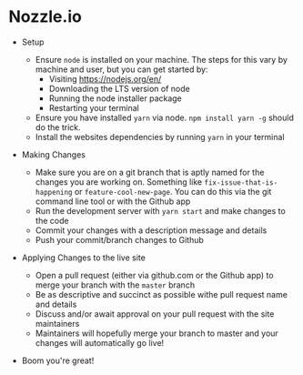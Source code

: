 # Nozzle.io

- Setup

  - Ensure `node` is installed on your machine. The steps for this vary by machine and user, but you can get started by:
    - Visiting https://nodejs.org/en/
    - Downloading the LTS version of node
    - Running the node installer package
    - Restarting your terminal
  - Ensure you have installed `yarn` via node. `npm install yarn -g` should do the trick.
  - Install the websites dependencies by running `yarn` in your terminal

- Making Changes

  - Make sure you are on a git branch that is aptly named for the changes you are working on. Something like `fix-issue-that-is-happening` or `feature-cool-new-page`. You can do this via the git command line tool or with the Github app
  - Run the development server with `yarn start` and make changes to the code
  - Commit your changes with a description message and details
  - Push your commit/branch changes to Github

- Applying Changes to the live site

  - Open a pull request (either via github.com or the Github app) to merge your branch with the `master` branch
  - Be as descriptive and succinct as possible withe pull request name and details
  - Discuss and/or await approval on your pull request with the site maintainers
  - Maintainers will hopefully merge your branch to master and your changes will automatically go live!

- Boom you're great!
